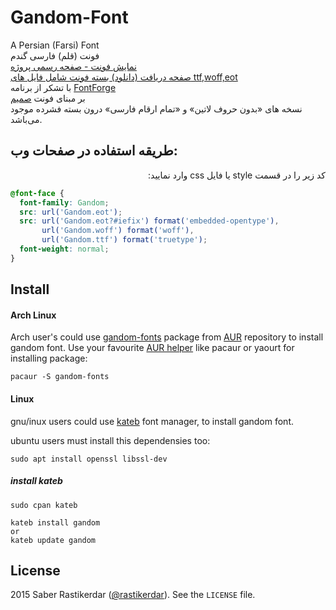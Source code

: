 # Gandom-Font
A Persian (Farsi) Font  
فونت (قلم) فارسی گندم  
[نمایش فونت - صفحه رسمی پروژه](https://rastikerdar.github.io/gandom-font/)  
[صفحه دریافت (دانلود) بسته فونت شامل فایل های ttf,woff,eot](https://github.com/rastikerdar/gandom-font/releases)  
با تشکر از برنامه [FontForge](https://fontforge.github.io)  
بر مبنای فونت [صمیم](https://rastikerdar.github.io/samim-font)  
نسخه های «بدون حروف لاتین» و «تمام ارقام فارسی» درون بسته فشرده موجود می‌باشد.  

## طریقه استفاده در صفحات وب:
<p lang="fa" dir="rtl">کد زیر را در قسمت style یا فایل css وارد نمایید:</p>

```css
@font-face {
  font-family: Gandom;
  src: url('Gandom.eot');
  src: url('Gandom.eot?#iefix') format('embedded-opentype'),
       url('Gandom.woff') format('woff'),
       url('Gandom.ttf') format('truetype');
  font-weight: normal;
}
```

## Install
#### Arch Linux

Arch user's could use [gandom-fonts](https://aur.archlinux.org/packages/gandom-fonts/) package from [AUR](https://aur.archlinux.org/) repository to install gandom font. Use your favourite [AUR helper](https://wiki.archlinux.org/index.php/AUR_helpers) like pacaur or yaourt for installing package:

```shell
pacaur -S gandom-fonts
```


#### Linux
gnu/inux users could use [kateb](https://github.com/kiamazi/kateb) font manager, to install gandom font.

ubuntu users must install this dependensies too:
```
sudo apt install openssl libssl-dev
````

##### install kateb
```
sudo cpan kateb

kateb install gandom
or
kateb update gandom
```

## License
2015 Saber Rastikerdar ([@rastikerdar](https://github.com/rastikerdar)). See the `LICENSE` file.

